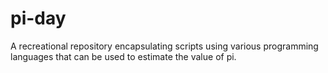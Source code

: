 # pi-day
A recreational repository encapsulating scripts using various programming languages that can be used to estimate the value of pi.
